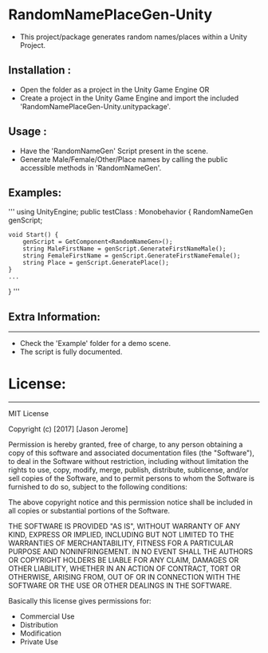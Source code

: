 # RandomNamePlaceGen-Unity
- This project/package generates random names/places within a Unity Project.

## Installation :
- Open the folder as a project in the Unity Game Engine 
  OR
- Create a project in the Unity Game Engine and import the included 'RandomNamePlaceGen-Unity.unitypackage'.

## Usage : 
- Have the 'RandomNameGen' Script present in the scene.
- Generate Male/Female/Other/Place names by calling the public accessible methods in 'RandomNameGen'.


## Examples:
'''
using UnityEngine;
public testClass : Monobehavior {
    RandomNameGen genScript;
    
    void Start() {
        genScript = GetComponent<RandomNameGen>();
        string MaleFirstName = genScript.GenerateFirstNameMale();
        string FemaleFirstName = genScript.GenerateFirstNameFemale();
        string Place = genScript.GeneratePlace();
    }
    ...
}
'''

## Extra Information:
------------------------------
- Check the 'Example' folder for a demo scene.
- The script is fully documented.




# License:
------------------------------
MIT License

Copyright (c) [2017] [Jason Jerome]

Permission is hereby granted, free of charge, to any person obtaining a copy
of this software and associated documentation files (the "Software"), to deal
in the Software without restriction, including without limitation the rights
to use, copy, modify, merge, publish, distribute, sublicense, and/or sell
copies of the Software, and to permit persons to whom the Software is
furnished to do so, subject to the following conditions:

The above copyright notice and this permission notice shall be included in all
copies or substantial portions of the Software.

THE SOFTWARE IS PROVIDED "AS IS", WITHOUT WARRANTY OF ANY KIND, EXPRESS OR
IMPLIED, INCLUDING BUT NOT LIMITED TO THE WARRANTIES OF MERCHANTABILITY,
FITNESS FOR A PARTICULAR PURPOSE AND NONINFRINGEMENT. IN NO EVENT SHALL THE
AUTHORS OR COPYRIGHT HOLDERS BE LIABLE FOR ANY CLAIM, DAMAGES OR OTHER
LIABILITY, WHETHER IN AN ACTION OF CONTRACT, TORT OR OTHERWISE, ARISING FROM,
OUT OF OR IN CONNECTION WITH THE SOFTWARE OR THE USE OR OTHER DEALINGS IN THE
SOFTWARE.


Basically this license gives permissions for:
- Commercial Use
- Distribution
- Modification
- Private Use
